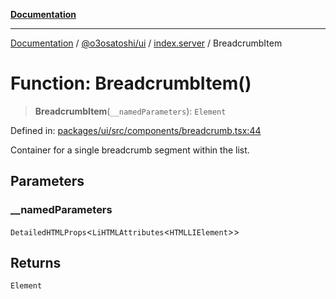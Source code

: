 [**Documentation**](../../../../README.md)

***

[Documentation](../../../../README.md) / [@o3osatoshi/ui](../../README.md) / [index.server](../README.md) / BreadcrumbItem

# Function: BreadcrumbItem()

> **BreadcrumbItem**(`__namedParameters`): `Element`

Defined in: [packages/ui/src/components/breadcrumb.tsx:44](https://github.com/o3osatoshi/experiment/blob/54ab00df974a3e9f8283fbcd8c611ed1e0274132/packages/ui/src/components/breadcrumb.tsx#L44)

Container for a single breadcrumb segment within the list.

## Parameters

### \_\_namedParameters

`DetailedHTMLProps`\<`LiHTMLAttributes`\<`HTMLLIElement`\>\>

## Returns

`Element`

